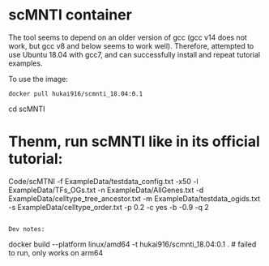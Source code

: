 # scMNTI container
The tool seems to depend on an older version of gcc (gcc v14 does not work, but gcc v8 and below seems to work well).
Therefore, attempted to use Ubuntu 18.04 with gcc7, and can successfully install and repeat tutorial examples.

To use the image:
```
docker pull hukai916/scmnti_18.04:0.1
```

cd scMNTI
# Thenm, run scMNTI like in its official tutorial:
Code/scMTNI -f ExampleData/testdata_config.txt -x50 -l ExampleData/TFs_OGs.txt -n ExampleData/AllGenes.txt -d ExampleData/celltype_tree_ancestor.txt -m ExampleData/testdata_ogids.txt -s ExampleData/celltype_order.txt -p 0.2 -c yes -b -0.9 -q 2 
```

Dev notes:
```
docker build --platform linux/amd64 -t hukai916/scmnti_18.04:0.1 . # failed to run, only works on arm64
```
